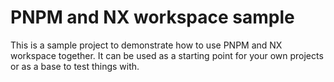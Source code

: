 # PNPM and NX workspace sample

This is a sample project to demonstrate how to use PNPM and NX workspace together. It can be used as a starting point for your own projects or as a base to test things with.
